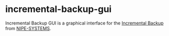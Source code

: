 # incremental-backup-gui

Incremental Backup GUI is a graphical interface for the [Incremental Backup](https://github.com/NIPE-SYSTEMS/incremental-backup) from [NIPE-SYSTEMS](http://www.nipe-systems.de/).
